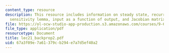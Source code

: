 ```yaml
---
content_type: resource
description: This resource includes information on steady state, recurrent backpropagation,
  sensitivity lemma, input as a function of output, and Jacobian matrix.
file: https://ol-ocw-studio-app-production.s3.amazonaws.com/courses/9-641j-introduction-to-neural-networks-spring-2005/67a3f09e7a61379cb294e7a7d5ef40a2_lec21_backprop2.pdf
file_type: application/pdf
resourcetype: Document
title: lec21_backprop2.pdf
uid: 67a3f09e-7a61-379c-b294-e7a7d5ef40a2
---
```

